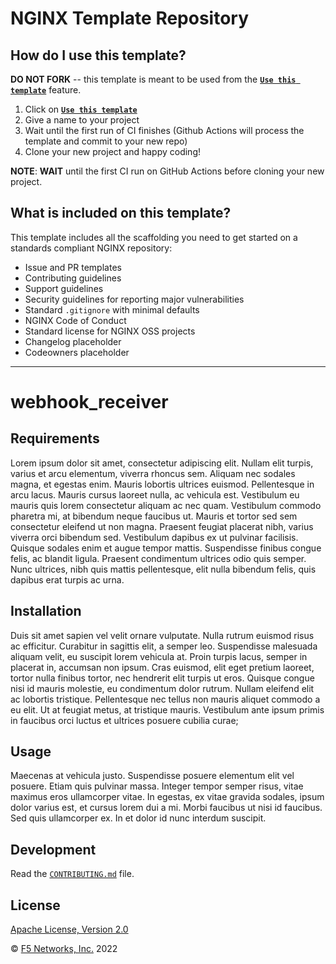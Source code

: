 # NGINX Template Repository

## How do I use this template?

**DO NOT FORK** -- this template is meant to be used from the **[`Use this template`](https://github.com/nginxinc/template-repository/generate)** feature.

1. Click on **[`Use this template`](https://github.com/nginxinc/template-repository/generate)**
2. Give a name to your project
3. Wait until the first run of CI finishes (Github Actions will process the template and commit to your new repo)
4. Clone your new project and happy coding!

**NOTE**: **WAIT** until the first CI run on GitHub Actions before cloning your new project.

## What is included on this template?

This template includes all the scaffolding you need to get started on a standards compliant NGINX repository:

* Issue and PR templates
* Contributing guidelines
* Support guidelines
* Security guidelines for reporting major vulnerabilities
* Standard `.gitignore` with minimal defaults
* NGINX Code of Conduct
* Standard license for NGINX OSS projects
* Changelog placeholder
* Codeowners placeholder

---

<!--  DELETE THE LINES ABOVE THIS AND WRITE YOUR PROJECT README BELOW -->

# webhook_receiver

## Requirements

Lorem ipsum dolor sit amet, consectetur adipiscing elit. Nullam elit turpis, varius et arcu elementum, viverra rhoncus sem. Aliquam nec sodales magna, et egestas enim. Mauris lobortis ultrices euismod. Pellentesque in arcu lacus. Mauris cursus laoreet nulla, ac vehicula est. Vestibulum eu mauris quis lorem consectetur aliquam ac nec quam. Vestibulum commodo pharetra mi, at bibendum neque faucibus ut. Mauris et tortor sed sem consectetur eleifend ut non magna. Praesent feugiat placerat nibh, varius viverra orci bibendum sed. Vestibulum dapibus ex ut pulvinar facilisis. Quisque sodales enim et augue tempor mattis. Suspendisse finibus congue felis, ac blandit ligula. Praesent condimentum ultrices odio quis semper. Nunc ultrices, nibh quis mattis pellentesque, elit nulla bibendum felis, quis dapibus erat turpis ac urna.

## Installation

Duis sit amet sapien vel velit ornare vulputate. Nulla rutrum euismod risus ac efficitur. Curabitur in sagittis elit, a semper leo. Suspendisse malesuada aliquam velit, eu suscipit lorem vehicula at. Proin turpis lacus, semper in placerat in, accumsan non ipsum. Cras euismod, elit eget pretium laoreet, tortor nulla finibus tortor, nec hendrerit elit turpis ut eros. Quisque congue nisi id mauris molestie, eu condimentum dolor rutrum. Nullam eleifend elit ac lobortis tristique. Pellentesque nec tellus non mauris aliquet commodo a eu elit. Ut at feugiat metus, at tristique mauris. Vestibulum ante ipsum primis in faucibus orci luctus et ultrices posuere cubilia curae;

## Usage

Maecenas at vehicula justo. Suspendisse posuere elementum elit vel posuere. Etiam quis pulvinar massa. Integer tempor semper risus, vitae maximus eros ullamcorper vitae. In egestas, ex vitae gravida sodales, ipsum dolor varius est, et cursus lorem dui a mi. Morbi faucibus ut nisi id faucibus. Sed quis ullamcorper ex. In et dolor id nunc interdum suscipit.

## Development

Read the [`CONTRIBUTING.md`](https://github.com/microservices-march/webhook_receiver/blob/main/CONTRIBUTING.md) file.

## License

[Apache License, Version 2.0](https://github.com/microservices-march/webhook_receiver/blob/main/LICENSE)

&copy; [F5 Networks, Inc.](https://www.f5.com/) 2022
